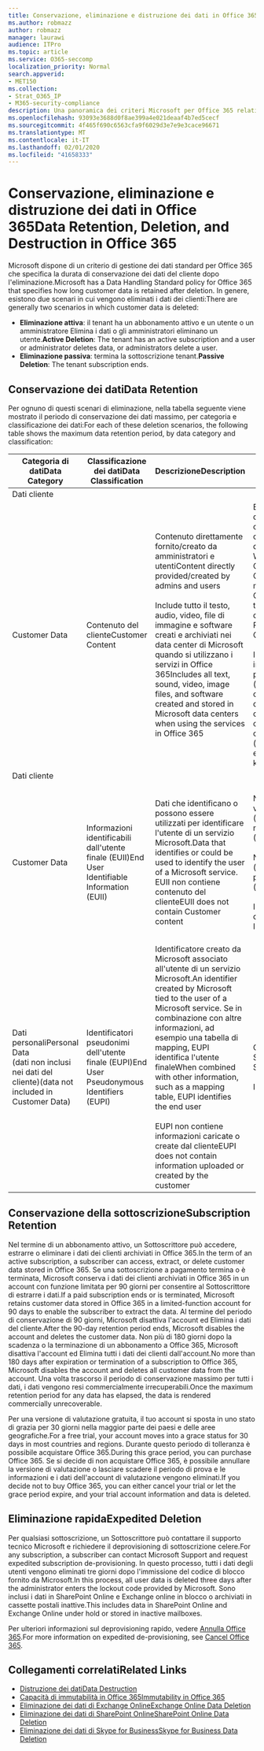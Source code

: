 ```yaml
---
title: Conservazione, eliminazione e distruzione dei dati in Office 365
ms.author: robmazz
author: robmazz
manager: laurawi
audience: ITPro
ms.topic: article
ms.service: O365-seccomp
localization_priority: Normal
search.appverid:
- MET150
ms.collection:
- Strat_O365_IP
- M365-security-compliance
description: Una panoramica dei criteri Microsoft per Office 365 relativa a conservazione, eliminazione e distruzione dei dati.
ms.openlocfilehash: 93093e3688d0f8ae399a4e021deaaf4b7ed5cecf
ms.sourcegitcommit: 4f465f690c6563cfa9f6029d3e7e9e3cace96671
ms.translationtype: MT
ms.contentlocale: it-IT
ms.lasthandoff: 02/01/2020
ms.locfileid: "41658333"
---
```

# <a name="data-retention-deletion-and-destruction-in-office-365"></a><span data-ttu-id="98ff7-103">Conservazione, eliminazione e distruzione dei dati in Office 365</span><span class="sxs-lookup"><span data-stu-id="98ff7-103">Data Retention, Deletion, and Destruction in Office 365</span></span>

<span data-ttu-id="98ff7-104">Microsoft dispone di un criterio di gestione dei dati standard per Office 365 che specifica la durata di conservazione dei dati del cliente dopo l'eliminazione.</span><span class="sxs-lookup"><span data-stu-id="98ff7-104">Microsoft has a Data Handling Standard policy for Office 365 that specifies how long customer data is retained after deletion.</span></span> <span data-ttu-id="98ff7-105">In genere, esistono due scenari in cui vengono eliminati i dati dei clienti:</span><span class="sxs-lookup"><span data-stu-id="98ff7-105">There are generally two scenarios in which customer data is deleted:</span></span>

- <span data-ttu-id="98ff7-106">**Eliminazione attiva**: il tenant ha un abbonamento attivo e un utente o un amministratore Elimina i dati o gli amministratori eliminano un utente.</span><span class="sxs-lookup"><span data-stu-id="98ff7-106">**Active Deletion**: The tenant has an active subscription and a user or administrator deletes data, or administrators delete a user.</span></span>
- <span data-ttu-id="98ff7-107">**Eliminazione passiva**: termina la sottoscrizione tenant.</span><span class="sxs-lookup"><span data-stu-id="98ff7-107">**Passive Deletion**: The tenant subscription ends.</span></span>

## <a name="data-retention"></a><span data-ttu-id="98ff7-108">Conservazione dei dati</span><span class="sxs-lookup"><span data-stu-id="98ff7-108">Data Retention</span></span>

<span data-ttu-id="98ff7-109">Per ognuno di questi scenari di eliminazione, nella tabella seguente viene mostrato il periodo di conservazione dei dati massimo, per categoria e classificazione dei dati:</span><span class="sxs-lookup"><span data-stu-id="98ff7-109">For each of these deletion scenarios, the following table shows the maximum data retention period, by data category and classification:</span></span>

| <span data-ttu-id="98ff7-110">Categoria di dati</span><span class="sxs-lookup"><span data-stu-id="98ff7-110">Data Category</span></span> | <span data-ttu-id="98ff7-111">Classificazione dei dati</span><span class="sxs-lookup"><span data-stu-id="98ff7-111">Data Classification</span></span> | <span data-ttu-id="98ff7-112">Descrizione</span><span class="sxs-lookup"><span data-stu-id="98ff7-112">Description</span></span> | <span data-ttu-id="98ff7-113">Esempi</span><span class="sxs-lookup"><span data-stu-id="98ff7-113">Examples</span></span> | <span data-ttu-id="98ff7-114">Periodo di conservazione</span><span class="sxs-lookup"><span data-stu-id="98ff7-114">Retention Period</span></span> |
|-----------------|-----------------|-----------------|----------------------------------|-------------------------------|
| <span data-ttu-id="98ff7-115">Dati cliente
</span><span class="sxs-lookup"><span data-stu-id="98ff7-115">Customer Data</span></span> | <span data-ttu-id="98ff7-116">Contenuto del cliente</span><span class="sxs-lookup"><span data-stu-id="98ff7-116">Customer Content</span></span>| <span data-ttu-id="98ff7-117">Contenuto direttamente fornito/creato da amministratori e utenti</span><span class="sxs-lookup"><span data-stu-id="98ff7-117">Content directly provided/created by admins and users</span></span> <br><br> <span data-ttu-id="98ff7-118">Include tutto il testo, audio, video, file di immagine e software creati e archiviati nei data center di Microsoft quando si utilizzano i servizi in Office 365</span><span class="sxs-lookup"><span data-stu-id="98ff7-118">Includes all text, sound, video, image files, and software created and stored in Microsoft data centers when using the services in Office 365</span></span> | <span data-ttu-id="98ff7-119">Esempi delle applicazioni di Office 365 più comunemente utilizzate che consentono agli utenti di creare dati includono Word, Excel, PowerPoint, Outlook e OneNote</span><span class="sxs-lookup"><span data-stu-id="98ff7-119">Examples of the most commonly used Office 365 applications that allow users to author data include Word, Excel, PowerPoint, Outlook, and OneNote</span></span> <br><br> <span data-ttu-id="98ff7-120">Il contenuto del cliente include anche i segreti di proprietà dei clienti/forniti (password, certificati, chiavi di crittografia, chiavi di archiviazione)</span><span class="sxs-lookup"><span data-stu-id="98ff7-120">Customer content also includes customer-owned/provided secrets (passwords, certificates, encryption keys, storage keys)</span></span> | <span data-ttu-id="98ff7-121">**Scenario di eliminazione attiva:** al massimo 30 giorni</span><span class="sxs-lookup"><span data-stu-id="98ff7-121">**Active Deletion Scenario:** at most 30 days</span></span> <br><br> <span data-ttu-id="98ff7-122">**Scenario di eliminazione passiva:** al massimo 180 giorni</span><span class="sxs-lookup"><span data-stu-id="98ff7-122">**Passive Deletion Scenario:** at most 180 days</span></span> |
| <span data-ttu-id="98ff7-123">Dati cliente
</span><span class="sxs-lookup"><span data-stu-id="98ff7-123">Customer Data</span></span> | <span data-ttu-id="98ff7-124">Informazioni identificabili dall'utente finale (EUII)</span><span class="sxs-lookup"><span data-stu-id="98ff7-124">End User Identifiable Information (EUII)</span></span> | <span data-ttu-id="98ff7-125">Dati che identificano o possono essere utilizzati per identificare l'utente di un servizio Microsoft.</span><span class="sxs-lookup"><span data-stu-id="98ff7-125">Data that identifies or could be used to identify the user of a Microsoft service.</span></span> <span data-ttu-id="98ff7-126">EUII non contiene contenuto del cliente</span><span class="sxs-lookup"><span data-stu-id="98ff7-126">EUII does not contain Customer content</span></span> | <span data-ttu-id="98ff7-127">Nome utente o nome visualizzato (dominio\nomeutente)</span><span class="sxs-lookup"><span data-stu-id="98ff7-127">User name or display name (DOMAIN\UserName)</span></span> <br><br> <span data-ttu-id="98ff7-128">Nome dell'entità utente (name@domain)</span><span class="sxs-lookup"><span data-stu-id="98ff7-128">User principal name (name@domain)</span></span> <br><br>  <span data-ttu-id="98ff7-129">Indirizzi IP specifici dell'utente</span><span class="sxs-lookup"><span data-stu-id="98ff7-129">User-specific IP addresses</span></span> | <span data-ttu-id="98ff7-130">**Scenario di eliminazione attiva:** al massimo 180 giorni (solo un'azione di amministratore tenant)</span><span class="sxs-lookup"><span data-stu-id="98ff7-130">**Active Deletion Scenario:** at most 180 days (only a tenant administrator action)</span></span> <br><br> <span data-ttu-id="98ff7-131">**Scenario di eliminazione passiva:** al massimo 180 giorni</span><span class="sxs-lookup"><span data-stu-id="98ff7-131">**Passive Deletion Scenario:** at most 180 days</span></span> |
| <span data-ttu-id="98ff7-132">Dati personali</span><span class="sxs-lookup"><span data-stu-id="98ff7-132">Personal Data</span></span> <br> <span data-ttu-id="98ff7-133">(dati non inclusi nei dati del cliente)</span><span class="sxs-lookup"><span data-stu-id="98ff7-133">(data not included in Customer Data)</span></span> | <span data-ttu-id="98ff7-134">Identificatori pseudonimi dell'utente finale (EUPI)</span><span class="sxs-lookup"><span data-stu-id="98ff7-134">End User Pseudonymous Identifiers (EUPI)</span></span> | <span data-ttu-id="98ff7-135">Identificatore creato da Microsoft associato all'utente di un servizio Microsoft.</span><span class="sxs-lookup"><span data-stu-id="98ff7-135">An identifier created by Microsoft tied to the user of a Microsoft service.</span></span> <span data-ttu-id="98ff7-136">Se in combinazione con altre informazioni, ad esempio una tabella di mapping, EUPI identifica l'utente finale</span><span class="sxs-lookup"><span data-stu-id="98ff7-136">When combined with other information, such as a mapping table, EUPI identifies the end user</span></span> <br><br> <span data-ttu-id="98ff7-137">EUPI non contiene informazioni caricate o create dal cliente</span><span class="sxs-lookup"><span data-stu-id="98ff7-137">EUPI does not contain information uploaded or created by the customer</span></span> | <span data-ttu-id="98ff7-138">GUID utente, PUID o SID</span><span class="sxs-lookup"><span data-stu-id="98ff7-138">User GUIDs, PUIDs, or SIDs</span></span> <br><br> <span data-ttu-id="98ff7-139">ID di sessione</span><span class="sxs-lookup"><span data-stu-id="98ff7-139">Session IDs</span></span> | <span data-ttu-id="98ff7-140">**Scenario di eliminazione attiva:** al massimo 30 giorni</span><span class="sxs-lookup"><span data-stu-id="98ff7-140">**Active Deletion Scenario:** at most 30 days</span></span> <br><br> <span data-ttu-id="98ff7-141">**Scenario di eliminazione passiva:** al massimo 180 giorni</span><span class="sxs-lookup"><span data-stu-id="98ff7-141">**Passive Deletion Scenario:** at most 180 days</span></span> |

## <a name="subscription-retention"></a><span data-ttu-id="98ff7-142">Conservazione della sottoscrizione</span><span class="sxs-lookup"><span data-stu-id="98ff7-142">Subscription Retention</span></span>

<span data-ttu-id="98ff7-143">Nel termine di un abbonamento attivo, un Sottoscrittore può accedere, estrarre o eliminare i dati dei clienti archiviati in Office 365.</span><span class="sxs-lookup"><span data-stu-id="98ff7-143">In the term of an active subscription, a subscriber can access, extract, or delete customer data stored in Office 365.</span></span> <span data-ttu-id="98ff7-144">Se una sottoscrizione a pagamento termina o è terminata, Microsoft conserva i dati dei clienti archiviati in Office 365 in un account con funzione limitata per 90 giorni per consentire al Sottoscrittore di estrarre i dati.</span><span class="sxs-lookup"><span data-stu-id="98ff7-144">If a paid subscription ends or is terminated, Microsoft retains customer data stored in Office 365 in a limited-function account for 90 days to enable the subscriber to extract the data.</span></span> <span data-ttu-id="98ff7-145">Al termine del periodo di conservazione di 90 giorni, Microsoft disattiva l'account ed Elimina i dati del cliente.</span><span class="sxs-lookup"><span data-stu-id="98ff7-145">After the 90-day retention period ends, Microsoft disables the account and deletes the customer data.</span></span> <span data-ttu-id="98ff7-146">Non più di 180 giorni dopo la scadenza o la terminazione di un abbonamento a Office 365, Microsoft disattiva l'account ed Elimina tutti i dati dei clienti dall'account.</span><span class="sxs-lookup"><span data-stu-id="98ff7-146">No more than 180 days after expiration or termination of a subscription to Office 365, Microsoft disables the account and deletes all customer data from the account.</span></span> <span data-ttu-id="98ff7-147">Una volta trascorso il periodo di conservazione massimo per tutti i dati, i dati vengono resi commercialmente irrecuperabili.</span><span class="sxs-lookup"><span data-stu-id="98ff7-147">Once the maximum retention period for any data has elapsed, the data is rendered commercially unrecoverable.</span></span>

<span data-ttu-id="98ff7-148">Per una versione di valutazione gratuita, il tuo account si sposta in uno stato di grazia per 30 giorni nella maggior parte dei paesi e delle aree geografiche.</span><span class="sxs-lookup"><span data-stu-id="98ff7-148">For a free trial, your account moves into a grace status for 30 days in most countries and regions.</span></span> <span data-ttu-id="98ff7-149">Durante questo periodo di tolleranza è possibile acquistare Office 365.</span><span class="sxs-lookup"><span data-stu-id="98ff7-149">During this grace period, you can purchase Office 365.</span></span> <span data-ttu-id="98ff7-150">Se si decide di non acquistare Office 365, è possibile annullare la versione di valutazione o lasciare scadere il periodo di prova e le informazioni e i dati dell'account di valutazione vengono eliminati.</span><span class="sxs-lookup"><span data-stu-id="98ff7-150">If you decide not to buy Office 365, you can either cancel your trial or let the grace period expire, and your trial account information and data is deleted.</span></span>

## <a name="expedited-deletion"></a><span data-ttu-id="98ff7-151">Eliminazione rapida</span><span class="sxs-lookup"><span data-stu-id="98ff7-151">Expedited Deletion</span></span>

<span data-ttu-id="98ff7-152">Per qualsiasi sottoscrizione, un Sottoscrittore può contattare il supporto tecnico Microsoft e richiedere il deprovisioning di sottoscrizione celere.</span><span class="sxs-lookup"><span data-stu-id="98ff7-152">For any subscription, a subscriber can contact Microsoft Support and request expedited subscription de-provisioning.</span></span> <span data-ttu-id="98ff7-153">In questo processo, tutti i dati degli utenti vengono eliminati tre giorni dopo l'immissione del codice di blocco fornito da Microsoft.</span><span class="sxs-lookup"><span data-stu-id="98ff7-153">In this process, all user data is deleted three days after the administrator enters the lockout code provided by Microsoft.</span></span> <span data-ttu-id="98ff7-154">Sono inclusi i dati in SharePoint Online e Exchange online in blocco o archiviati in cassette postali inattive.</span><span class="sxs-lookup"><span data-stu-id="98ff7-154">This includes data in SharePoint Online and Exchange Online under hold or stored in inactive mailboxes.</span></span>

<span data-ttu-id="98ff7-155">Per ulteriori informazioni sul deprovisioning rapido, vedere [Annulla Office 365](https://docs.microsoft.com/office365/admin/subscriptions-and-billing/cancel-your-subscription).</span><span class="sxs-lookup"><span data-stu-id="98ff7-155">For more information on expedited de-provisioning, see [Cancel Office 365](https://docs.microsoft.com/office365/admin/subscriptions-and-billing/cancel-your-subscription).</span></span>

## <a name="related-links"></a><span data-ttu-id="98ff7-156">Collegamenti correlati</span><span class="sxs-lookup"><span data-stu-id="98ff7-156">Related Links</span></span>

- [<span data-ttu-id="98ff7-157">Distruzione dei dati</span><span class="sxs-lookup"><span data-stu-id="98ff7-157">Data Destruction</span></span>](office-365-data-destruction.md)
- [<span data-ttu-id="98ff7-158">Capacità di immutabilità in Office 365</span><span class="sxs-lookup"><span data-stu-id="98ff7-158">Immutability in Office 365</span></span>](office-365-data-immutability.md)
- [<span data-ttu-id="98ff7-159">Eliminazione dei dati di Exchange Online</span><span class="sxs-lookup"><span data-stu-id="98ff7-159">Exchange Online Data Deletion</span></span>](office-365-exchange-online-data-deletion.md)
- [<span data-ttu-id="98ff7-160">Eliminazione dei dati di SharePoint Online</span><span class="sxs-lookup"><span data-stu-id="98ff7-160">SharePoint Online Data Deletion</span></span>](office-365-sharepoint-online-data-deletion.md)
- [<span data-ttu-id="98ff7-161">Eliminazione dei dati di Skype for Business</span><span class="sxs-lookup"><span data-stu-id="98ff7-161">Skype for Business Data Deletion</span></span>](office-365-skype-data-deletion.md)